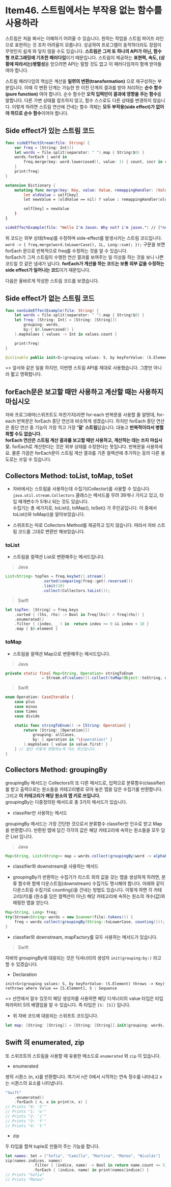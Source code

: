 # Item46. 스트림에서는 부작용 없는 함수를 사용하라 

스트림은 처음 봐서는 이해하기 어려울 수 있습니다. 
원하는 작업을 스트림 파이프 라인으로 표현하는 것 조차 어려울지 모릅니다. 
성공하여 프로그램이 동작하더라도 장점이 무엇인지 쉽게 와 닿지 않을 수도 있습니다. 
**스트림은 그저 또 하나의 API가 아닌, 함수형 프로그래밍에 기초한 패러다임**이기 때문입니다.
스트림이 제공하는 **표현력, 속도, (상황에 따라서는)병렬성**을 얻으려면 API는 말할 것도 없고 이 패러다임까지 함께 받아들여야 합니다. 

스트림 패러다임의 핵심은 계산을 **일련의 변환(transformation)** 으로 재구성하는 부분입니다.
이때 각 변환 단계는 가능한 한 이전 단계의 결과를 받아 처리하는 **순수 함수(pure function)** 여야 합니다.
순수 함수란 **오직 입력만이 결과에 영향을 주는 함수**를 말합니다.
다른 가변 상태를 참조하지 않고, 함수 스스로도 다른 상태를 변경하지 않습니다.
이렇게 하려면 스트림 연산에 건네는 함수 객체는 **모두 부작용(side effect)가 없어야 하므로 순수 함수**이어야 합니다.

## Side effect가 있는 스트림 코드

```swift
func sideEffectStream(file: String) {
    var freq = [String: Int]()
    let words = file.split(separator: " ").map { String($0) }
    words.forEach { word in
        freq.merge(key: word.lowercased(), value: 1) { count, incr in count + incr }
    }
    print(freq)
}

extension Dictionary {
    mutating func merge(key: Key, value: Value, remappingHandler: (Value, Value) -> (Value)) {
        let oldValue = self[key]
        let newValue = (oldValue == nil) ? value : remappingHandler(oldValue!, value)

        self[key] = newValue
    }
}

sideEffectExample(file: "Hello I'm Jason. Why not? i'm jason.") // ["not?": 1, "hello": 1, "jason.": 2, "why": 1, "i\'m": 2]
```

위 코드는 외부 상태(freq)를 수정하며 side-effect를 발생시키는 스트림 코드입니다. `word -> { freq.merge(word.toLowerCase(), 1L, Long::sum); });` 구문을 보면 forEach 문으로 반복적으로 freq를 수정하는 것을 알 수 있습니다.
<br>forEach가 그저 스트림이 수행한 연산 결과를 보여주는 일 이상을 하는 것을 보니 나쁜 코드일 것 같은 냄새가 납니다. **forEach가 계산을 하는 코드는 보통 외부 값을 수정하는 side effect가 일어나는 코드**이기 때문입니다.

다음은 올바르게 작성한 스트림 코드를 보겠습니다. 

## Side effect가 없는 스트림 코드 

```swift
func nonSideEffectExample(file: String) {
    let words = file.split(separator: " ").map { String($0) }
    let freq: [String: Int] = [String: [String]](
        grouping: words, 
        by:{ $0.lowercased() }
    ).mapValues { values -> Int in values.count }

    print(freq)
}
```

```swift
@inlinable public init<S>(grouping values: S, by keyForValue: (S.Element) throws -> Key) rethrows where Value == [S.Element], S : Sequence
```

=> 앞서와 같은 일을 하지만, 이번엔 스트림 API를 제대로 사용했습니다. 그뿐만 아니라 짧고 명확합니다.

## forEach문은 보고할 때만 사용하고 계산할 때는 사용하지 마십시오 

자바 프로그래머(스위프트도 마찬가지)라면 for-each 반복문을 사용할 줄 알텐데, for-each 반복문은 forEach 종단 연산과 비슷하게 생겼습니다. 
하지만 forEach 종단 연산은 종단 연산 중 기능이 가장 적고 가장 **'덜' 스트림**답습니다. 
대놓고 **반복적이라서 병렬화할 수도 없습니다.** 
<br>**forEach 연산은 스트림 계산 결과를 보고할 때만 사용하고, 계산하는 데는 쓰지 마십시오.**
forEach로 계산한다는 것은 외부 상태를 수정한다는 뜻입니다. 
반복문을 사용하세요.
물론 가끔은 forEach문이 스트림 계산 결과를 기존 컬렉션에 추가하는 등의 다른 용도로는 쓰일 수 있습니다. 

## Collectors Method: toList, toMap, toSet

* 자바에서는 스트림을 사용하는데 수집기(Collector)를 사용할 수 있습니다. `java.util.stream.Collectors` 클래스는 메서드를 무려 39개나 가지고 있고, 타입 매개변수가 5개나 되는 것도 있습니다. 
<br>수집기는 총 세가지로, toList(), toMap(), toSet() 가 주인공입니다. 이 중에서 toList()와 toMap()을 알아보았습니다.

* 스위프트는 따로 Collectors Method를 제공하고 있지 않습니다. 따라서 자바 스트림 코드를 그대로 변환만 해보았습니다. 

### toList

* 스트림을 컬렉션 List로 변환해주는 메서드입니다. 

> Java
```java
List<String> topTen = freq.keySet().stream()
                .sorted(comparing(freq::get).reversed())
                .limit(10)
                .collect(Collectors.toList());
```

> Swift
```swift
let topTen: [String] = freq.keys
    .sorted { (lhs, rhs) -> Bool in freq[lhs]! > freq[rhs]! }
    .enumerated()
    .filter { (index, _ ) in  return index >= 0 && index < 10 }
    .map { $0.element }
```

### toMap

* 스트림을 컬렉션 Map으로 변환해주는 메서드입니다.

> Java
```java
private static final Map<String, Operation> stringToEnum
                = Stream.of(values()).collect(toMap(Object::toString, e -> e));
```

> Swift
```Swift
enum Operation: CaseIterable {
    case plus
    case minus
    case times
    case divide

    static func stringToEnum() -> [String: Operation] {
        return [String: [Operation]](
            grouping: allCases, 
            by: { operation in "\(operation)" }
        ).mapValues { value in value.first! }
    } // 일단 이렇게 변환하는게 저는 최선입니다. 
}
```

## Collectors Method: groupingBy

groupingBy 메서드는 Collectors의 또 다른 메서드로, 입력으로 분류함수(classifier)를 받고 출력으로는 원소들을 카테고리별로 모아 놓은 맵을 담은 수집기를 반환합니다. 그리고 **이 카테고리가 해당  원소의 맵 키로 쓰입니다.**  
groupingBy는 다중정의된 메서드로 총 3가지 메서드가 있습니다. 

* classifier만 사용하는 메서드 

groupingBy 메서드는 가장 간단한 것으로서 분류함수 classfier만 인수로 받고 Map을 반환합니다. 반환된 맵에 담긴 각각의 값은 해당 카테고리에 속하는 원소들을 모두 담은 List 입니다.

> Java

```java
Map<String, List<String>> map = words.collect(groupingBy(word -> alphabetize(word)))
```

* classifier와 downstream을 사용하는 메서드 

* groupingBy가 반환하는 수집기가 리스트 외의 값을 갖는 맵을 생성하게 하려면, 분류 함수와 함께 다운스트림(downstream) 수집기도 명시해야 합니다. 아래와 같이 다운스트림 수집기로 counting()을 건네는 방법도 있습니다. 이렇게 하면 각 카테고리(키)를 (원소를 담은 컬렉션이 아닌) 해당 카테고리에 속하는 원소의 개수(값)와 매핑한 맵을 얻는다.

```java
Map<String, Long> freq;
try(Stream<String> words = new Scanner(file).tokens()) {
    freq = words.collect(groupingBy(String::toLowerCase, counting()));
}
```

* classfier와 downstream, mapFactory를 모두 사용하는 메서드가 있습니다.

> Swift 

자바의 groupingBy에 대응되는 것은 딕셔너리의 생성자 `init(grouping:by:)` 라고 할 수 있겠습니다. 

* Declaration

`init<S>(grouping values: S, by keyForValue: (S.Element) throws -> Key) rethrows where Value == [S.Element], S : Sequence`

=> 선언에서 알수 있듯이 해당 생성자를 사용하면 해당 디셕너리의 value 타입은 타입 파라미터 S의 배열임을 알 수 있습니다. 즉 타입은 `[S: [S]]` 입니다. 

* 위 자바 코드에 대응되는 스위프트 코드입니다. 

```swift
let map: [String: [String]] = [String: [String]].init(grouping: words, by: { (word) in alphabetize(word) })
```


## Swift 의 enumerated, zip 

또 스위프트의 스트림을 사용할 때 유용한 메소드로 `enumerated` 와 `zip` 이 있습니다. 

* enumerated

쌍의 시퀀스 (n, x)를 반환합니다. 여기서 n은 0에서 시작하는 연속 정수를 나타내고 x는 시퀀스의 요소를 나타냅니다.

```swift
"Swift"
    .enumerated()
    .forEach { n, x in print(n, x) }
// Prints "0: 'S'"
// Prints "1: 'w'"
// Prints "2: 'i'"
// Prints "3: 'f'"
// Prints "4: 't'"
```

* zip

두 타입을 합쳐 tuple로 만들어 주는 기능을 합니다. 

```swift
let names: Set = ["Sofia", "Camilla", "Martina", "Mateo", "Nicolás"]
zip(names.indices, names)
            .filter { (indice, name) -> Bool in return name.count <= 5}
            .forEach { (indice, name) in print(names[indice]) }
// Prints "Sofia"
// Prints "Mateo"
```